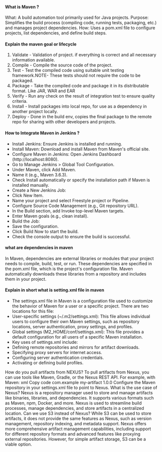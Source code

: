 #### What is Maven ? 
What: A build automation tool primarily used for Java projects.
Purpose: Simplifies the build process (compiling code, running tests, packaging, etc.) and manages project dependencies.
How: Uses a pom.xml file to configure projects, list dependencies, and define build steps.


#### Explain the maven goal or lifecycle
1. Validate -   Validation of project. if everything is correct and all necessary information available.
2. Compile - Compile the source code of the project.
3. Test - Test the compiled code using suitable unit testing framework.NOTE- These tests should not require the code to be        packaged.
4. Package -  Take the compiled code and package it in its distributable format. Like JAR, WAR and EAR
5. Verify - Run any check on the result of integration test to ensure quality criteria.
6. Install -  Install packages into local repo, for use as a dependency in another project locally.
7. Deploy - Done in the build env, copies the final package to the remote repo for sharing with other developers and projects.

####  How to Integrate Maven in Jenkins ?
- Install Jenkins: Ensure Jenkins is installed and running.
- Install Maven: Download and install Maven from Maven's official site.
- Configure Maven in Jenkins:
Open Jenkins Dashboard (http://localhost:8080).
- Go to Manage Jenkins > Global Tool Configuration.
- Under Maven, click Add Maven.
- Name it (e.g., Maven 3.6.3).
- Check Install automatically or specify the installation path if Maven is installed manually.
- Create a New Jenkins Job:
- Click New Item.
- Name your project and select Freestyle project or Pipeline.
- Configure Source Code Management (e.g., Git repository URL).
- In the Build section, add Invoke top-level Maven targets.
- Enter Maven goals (e.g., clean install).
- Build the Job:
- Save the configuration.
- Click Build Now to start the build.
- Check the console output to ensure the build is successful.


#### what are dependencies in maven
   In Maven, dependencies are external libraries or modules that your project needs to compile, build, test, or run. These dependencies are specified in the pom.xml file, which is the project's configuration file. Maven automatically downloads these libraries from a repository and includes them in your project.

#### Explain in short what is setting.xml file in maven
- The settings.xml file in Maven is a configuration file used to customize the behavior of Maven for a user or a specific project. There are two locations for this file:
- User-specific settings (~/.m2/settings.xml): This file allows individual users to configure their own Maven settings, such as repository locations, server authentication, proxy settings, and profiles.
- Global settings (M2_HOME/conf/settings.xml): This file provides a default configuration for all users of a specific Maven installation.
- Key uses of settings.xml include:
- Defining remote repositories and mirrors for artifact downloads.
- Specifying proxy servers for internet access.
- Configuring server authentication credentials.
- Activating or defining build profiles.




How do you pull artifacts from NEXUS?
To pull artifacts from Nexus, you can use tools like Maven, Gradle, or the Nexus REST API. For example, with Maven:
xml
Copy code
<dependency>
    <groupId>com.example</groupId>
    <artifactId>my-artifact</artifactId>
    <version>1.0.0</version>
</dependency>
Configure the Maven repository in your settings.xml file to point to Nexus.
What is the use case of Nexus?
Nexus is a repository manager used to store and manage artifacts like binaries, libraries, and dependencies. It supports various formats such as Maven, npm, Docker, and more. Nexus is used to streamline build processes, manage dependencies, and store artifacts in a centralized location.
Can we use S3 instead of Nexus?
While S3 can be used to store artifacts, it does not provide the same features as Nexus, such as version management, repository indexing, and metadata support. Nexus offers more comprehensive artifact management capabilities, including support for different repository formats and advanced features like proxying external repositories. However, for simple artifact storage, S3 can be a viable option.

